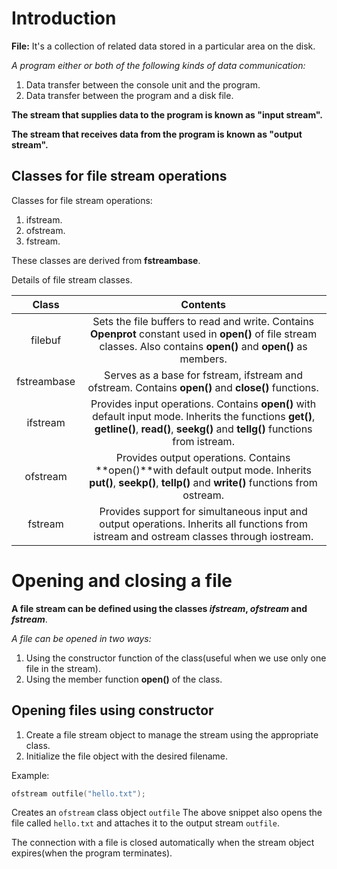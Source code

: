 # Introduction

**File:** It's a collection of related data stored in a particular area on the disk.

_A program either or both of the following kinds of data communication:_

1. Data transfer between the console unit and the program.
2. Data transfer between the program and a disk file.


**The stream that supplies data to the program is known as "input stream".**

**The stream that receives data from the program is known as "output stream".**


## Classes for file stream operations

Classes for file stream operations:

1. ifstream.
2. ofstream.
3. fstream.

These classes are derived from **fstreambase**.

Details of file stream classes.

|Class|Contents|
|:---:|:------:|
|filebuf|Sets the file buffers to read and write. Contains **Openprot** constant used in **open()** of file stream classes. Also contains **open()** and **open()** as members.|
|fstreambase|Serves as a base for fstream, ifstream and ofstream. Contains **open()** and **close()** functions.|
|ifstream|Provides input operations. Contains **open()** with default input mode. Inherits the functions **get()**, **getline()**, **read()**, **seekg()** and **tellg()** functions from istream.|
|ofstream|Provides output operations. Contains **open()**with default output mode. Inherits **put()**, **seekp()**, **tellp()** and **write()** functions from ostream.|
|fstream|Provides support for simultaneous input and output operations. Inherits all functions from istream and ostream classes through iostream.|



# Opening and closing a file

**A file stream can be defined using the classes _ifstream_, _ofstream_ and _fstream_**.

_A file can be opened in two ways:_

1. Using the constructor function of the class(useful when we use only one file in the stream).
2. Using the member function **open()** of the class.


## Opening files using constructor

1. Create a file stream object to manage the stream using the appropriate class.
2. Initialize the file object with the desired filename.

Example:

```c++
ofstream outfile("hello.txt");
```

Creates an `ofstream` class object `outfile` The above snippet also opens the file called `hello.txt` and attaches it to the output stream `outfile`.

The connection with a file is closed automatically when the stream object expires(when the program terminates).

